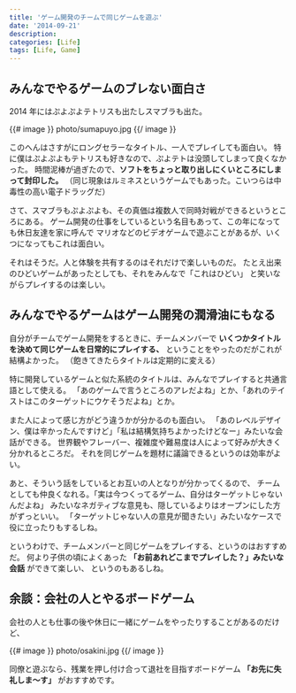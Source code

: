 ```yaml
---
title: 'ゲーム開発のチームで同じゲームを遊ぶ'
date: '2014-09-21'
description:
categories: [Life]
tags: [Life, Game]
---
```


## みんなでやるゲームのブレない面白さ

2014 年にはぷよぷよテトリスも出たしスマブラも出た。

{{# image }}
  photo/sumapuyo.jpg
{{/ image }}

このへんはさすがにロングセラーなタイトル、一人でプレイしても面白い。
特に僕はぷよぷよもテトリスも好きなので、ぷよテトは没頭してしまって良くなかった。
時間泥棒が過ぎたので、**ソフトをちょっと取り出しにくいところにしまって封印した。**
（同じ現象はルミネスというゲームでもあった。こいつらは中毒性の高い電子ドラッグだ）

さて、スマブラもぷよぷよも、その真価は複数人で同時対戦ができるというところにある。
ゲーム開発の仕事をしているという名目もあって、この年になっても休日友達を家に呼んで
マリオなどのビデオゲームで遊ぶことがあるが、いくつになってもこれは面白い。

それはそうだ。人と体験を共有するのはそれだけで楽しいものだ。
たとえ出来のひどいゲームがあったとしても、それをみんなで「これはひどい」
と笑いながらプレイするのは楽しい。

## みんなでやるゲームはゲーム開発の潤滑油にもなる

自分がチームでゲーム開発をするときに、チームメンバーで
**いくつかタイトルを決めて同じゲームを日常的にプレイする、**
ということをやったのだがこれが結構よかった。
（飽きてきたらタイトルは定期的に変える）

特に開発しているゲームと似た系統のタイトルは、みんなでプレイすると共通言語として使える。
「あのゲームで言うところのアレだよね」とか、「あれのテイストはこのターゲットにウケそうだよね」とか。

また人によって感じ方がどう違うかが分かるのも面白い。
「あのレベルデザイン、僕は辛かったんですけど」「私は結構気持ちよかったけどなー」みたいな会話ができる。
世界観やフレーバー、複雑度や難易度は人によって好みが大きく分かれるところだ。
それを同じゲームを題材に議論できるというのは効率がよい。

あと、そういう話をしているとお互いの人となりが分かってくるので、
チームとしても仲良くなれる。「実は今つくってるゲーム、自分はターゲットじゃないんだよね」
みたいなネガティブな意見も、隠しているよりはオープンにした方がずっといい。
「ターゲットじゃない人の意見が聞きたい」みたいなケースで役に立ったりもするしね。

というわけで、チームメンバーと同じゲームをプレイする、というのはおすすめだ。
何より子供の頃によくあった **「お前あれどこまでプレイした？」みたいな会話** ができて楽しい、
というのもあるしね。

## 余談：会社の人とやるボードゲーム

会社の人とも仕事の後や休日に一緒にゲームをやったりすることがあるのだけど、

{{# image }}
  photo/osakini.jpg
{{/ image }}

同僚と遊ぶなら、残業を押し付け合って退社を目指すボードゲーム
**「お先に失礼しま〜す」** がおすすめです。


